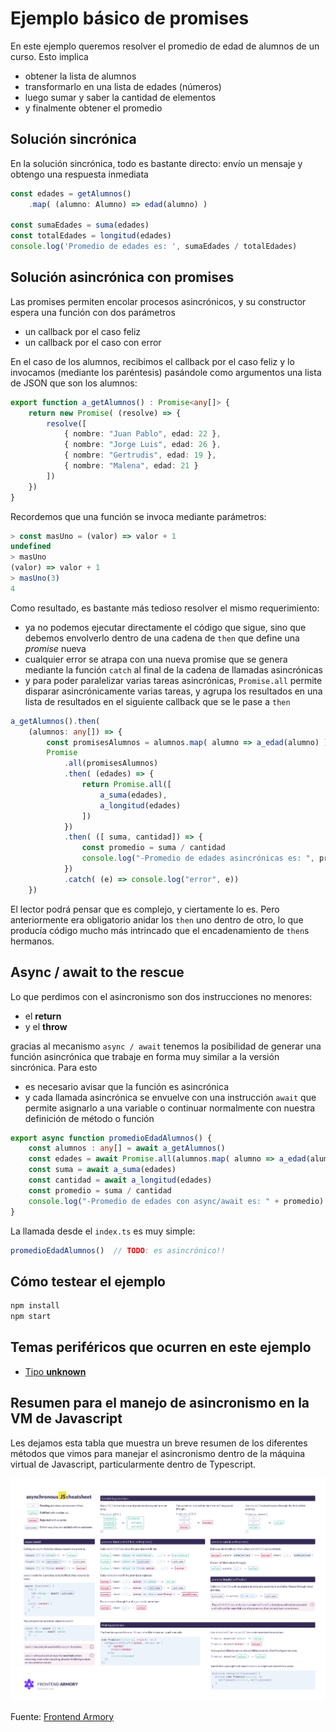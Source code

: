 # Ejemplo básico de promises

En este ejemplo queremos resolver el promedio de edad de alumnos de un curso. Esto implica

- obtener la lista de alumnos
- transformarlo en una lista de edades (números)
- luego sumar y saber la cantidad de elementos
- y finalmente obtener el promedio

## Solución sincrónica

En la solución sincrónica, todo es bastante directo: envío un mensaje y obtengo una respuesta inmediata

```ts
const edades = getAlumnos()
    .map( (alumno: Alumno) => edad(alumno) )

const sumaEdades = suma(edades)
const totalEdades = longitud(edades)
console.log('Promedio de edades es: ', sumaEdades / totalEdades)
```

## Solución asincrónica con promises

Las promises permiten encolar procesos asincrónicos, y su constructor espera una función con dos parámetros

- un callback por el caso feliz
- un callback por el caso con error

En el caso de los alumnos, recibimos el callback por el caso feliz y lo invocamos (mediante los paréntesis) pasándole como argumentos una lista de JSON que son los alumnos:

```ts
export function a_getAlumnos() : Promise<any[]> {
    return new Promise( (resolve) => {
        resolve([
            { nombre: "Juan Pablo", edad: 22 },
            { nombre: "Jorge Luis", edad: 26 },
            { nombre: "Gertrudis", edad: 19 },
            { nombre: "Malena", edad: 21 }
        ])
    })
}
```

Recordemos que una función se invoca mediante parámetros:

```ts
> const masUno = (valor) => valor + 1
undefined
> masUno
(valor) => valor + 1
> masUno(3)
4
```

Como resultado, es bastante más tedioso resolver el mismo requerimiento:

- ya no podemos ejecutar directamente el código que sigue, sino que debemos envolverlo dentro de una cadena de `then` que define una _promise_ nueva 
- cualquier error se atrapa con una nueva promise que se genera mediante la función `catch` al final de la cadena de llamadas asincrónicas
- y para poder paralelizar varias tareas asincrónicas, `Promise.all` permite disparar asincrónicamente varias tareas, y agrupa los resultados en una lista de resultados en el siguiente callback que se le pase a `then`

```ts
a_getAlumnos().then(
    (alumnos: any[]) => {
        const promisesAlumnos = alumnos.map( alumno => a_edad(alumno) )
        Promise
            .all(promisesAlumnos)
            .then( (edades) => {
                return Promise.all([
                    a_suma(edades),
                    a_longitud(edades)
                ])
            })
            .then( ([ suma, cantidad]) => {
                const promedio = suma / cantidad
                console.log("-Promedio de edades asincrónicas es: ", promedio)
            })
            .catch( (e) => console.log("error", e))
    })
```

El lector podrá pensar que es complejo, y ciertamente lo es. Pero anteriormente era obligatorio anidar los `then` uno dentro de otro, lo que producía código mucho más intrincado que el encadenamiento de `then`s hermanos.

## Async / await to the rescue

Lo que perdimos con el asincronismo son dos instrucciones no menores:

- el **return**
- y el **throw**

gracias al mecanismo `async / await` tenemos la posibilidad de generar una función asincrónica que trabaje en forma muy similar a la versión sincrónica. Para esto

- es necesario avisar que la función es asincrónica
- y cada llamada asincrónica se envuelve con una instrucción `await` que permite asignarlo a una variable o continuar normalmente con nuestra definición de método o función

```ts
export async function promedioEdadAlumnos() {
    const alumnos : any[] = await a_getAlumnos()
    const edades = await Promise.all(alumnos.map( alumno => a_edad(alumno) ))
    const suma = await a_suma(edades)
    const cantidad = await a_longitud(edades)
    const promedio = suma / cantidad
    console.log("-Promedio de edades con async/await es: " + promedio)
}
```

La llamada desde el `index.ts` es muy simple:

```ts
promedioEdadAlumnos()  // TODO: es asincrónico!!
```

## Cómo testear el ejemplo

```bash
npm install
npm start
```

## Temas periféricos que ocurren en este ejemplo

- [Tipo **unknown**](https://mariusschulz.com/blog/the-unknown-type-in-typescript)

## Resumen para el manejo de asincronismo en la VM de Javascript
Les dejamos esta tabla que muestra un breve resumen de los diferentes métodos que vimos para manejar el asincronismo dentro de la máquina virtual de Javascript, particularmente dentro de Typescript. 

![async-cheatsheet](images/async-cheatsheet.png)

Fuente: [Frontend Armory](https://github.com/frontarm/async-javascript-cheatsheet)
